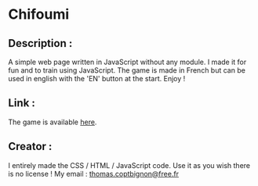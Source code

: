 # Chifoumi

## Description :

A simple web page written in JavaScript without any module.
I made it for fun and to train using JavaScript.
The game is made in French but can be used in english with the 'EN' button at the start.
Enjoy !

## Link :
The game is available [here](https://totocptbgn.github.io/javaScript_Chifoumi/).

## Creator :
I entirely made the CSS / HTML / JavaScript code. Use it as you wish there is no license !
My email : thomas.coptbignon@free.fr
